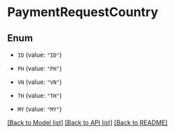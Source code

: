 # PaymentRequestCountry

## Enum


* `ID` (value: `"ID"`)

* `PH` (value: `"PH"`)

* `VN` (value: `"VN"`)

* `TH` (value: `"TH"`)

* `MY` (value: `"MY"`)


[[Back to Model list]](../README.md#documentation-for-models) [[Back to API list]](../README.md#documentation-for-api-endpoints) [[Back to README]](../README.md)


